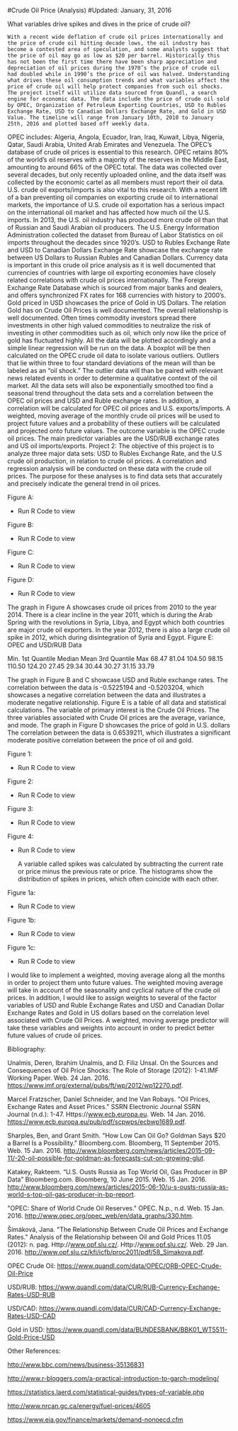 #Crude Oil Price (Analysis)
#Updated: January, 31, 2016

What variables drive spikes and dives in the price of crude oil? 
	
	With a recent wide deflation of crude oil prices internationally and the price of crude oil hitting decade lows, the oil industry has become a contested area of speculation, and some analysts suggest that the price of oil may go as low as $20 per barrel. Historically this has not been the first time there have been sharp appreciation and depreciation of oil prices during the 1970’s the price of crude oil had doubled while in 1990’s the price of oil was halved. Understanding what drives these oil consumption trends and what variables affect the price of crude oil will help protect companies from such oil shocks. 
	The project itself will utilize data sourced from Quandl, a search engine for economic data. The data include the price of crude oil sold by OPEC, Organization of Petroleum Exporting Countries, USD to Rubles Exchange Rate, USD to Canadian Dollars Exchange Rate, and Gold in USD Value. The timeline will range from January 10th, 2010 to January 25th, 2016 and plotted based off weekly data. 
OPEC includes: Algeria, Angola, Ecuador, Iran, Iraq, Kuwait, Libya, Nigeria, Qatar, Saudi Arabia, United Arab Emirates and Venezuela. The OPEC’s database of crude oil prices is essential to this research. OPEC retains 80% of the world’s oil reserves with a majority of the reserves in the Middle East, amounting to around 66% of the OPEC total. The data was collected over several decades, but only recently uploaded online, and the data itself was collected by the economic cartel as all members must report their oil data. 
	U.S. crude oil exports/imports is also vital to this research. With a recent lift of a ban preventing oil companies on exporting crude oil to international markets, the importance of U.S. crude oil exportation has a serious impact on the international oil market and has affected how much oil the U.S. imports. In 2013, the U.S. oil industry has produced more crude oil than that of Russian and Saudi Arabian oil producers. The U.S. Energy Information Administration collected the dataset from Bureau of Labor Statistics on oil imports throughout the decades since 1920’s. 
USD to Rubles Exchange Rate and USD to Canadian Dollars Exchange Rate showcase the exchange rate between US Dollars to Russian Rubles and Canadian Dollars. Currency data is important in this crude oil price analysis as it is well documented that currencies of countries with large oil exporting economies have closely related correlations with crude oil prices internationally. The Foreign Exchange Rate Database which is sourced from major banks and dealers, and offers synchronized FX rates for 168 currencies with history to 2000’s. 
Gold priced in USD showcases the price of Gold in US Dollars. The relation Gold has on Crude Oil Prices is well documented. The overall relationship is well documented. Often times commodity investors spread there investments in other high valued commodities to neutralize the risk of investing in other commodities such as oil, which only now like the price of gold has fluctuated highly. 
	All the data will be plotted accordingly and a simple linear regression will be run on the data. A boxplot will be then calculated on the OPEC crude oil data to isolate various outliers. Outliers that lie within three to four standard deviations of the mean will than be labeled as an “oil shock.” The outlier data will than be paired with relevant news related events in order to determine a qualitative context of the oil market. All the data sets will also be exponentially smoothed too find a seasonal trend throughout the data sets and a correlation between the OPEC oil prices and USD and Ruble exchange rates. In addition, a correlation will be calculated for OPEC oil prices and U.S. exports/imports. A weighted, moving average of the monthly crude oil prices will be used to project future values and a probability of these outliers will be calculated and projected onto future values. The outcome variable is the OPEC crude oil prices. The main predictor variables are the USD/RUB exchange rates and US oil imports/exports. 
Project 2:
The objective of this project is to analyze three major data sets: USD to Rubles Exchange Rate, and the U.S crude oil production, in relation to crude oil prices. A correlation and regression analysis will be conducted on these data with the crude oil prices. The purpose for these analyses is to find data sets that accurately and precisely indicate the general trend in oil prices. 

Figure A:
* Run R Code to view

Figure B:
* Run R Code to view

Figure C:
* Run R Code to view

Figure D:
* Run R Code to view


The graph in Figure A showcases crude oil prices from 2010 to the year 2014. There is a clear incline in the year 2011, which is during the Arab Spring with the revolutions in Syria, Libya, and Egypt which both countries are major crude oil exporters. In the year 2012, there is also a large crude oil spike in 2012, which during disintegration of Syria and Egypt. 
Figure E: OPEC and USD/RUB Data

Min.
1st Quantile
Median
Mean
3rd Quantile
Max
68.47
81.04
104.50
98.15
110.50
124.20
27.45
29.34
30.44
30.27
31.15
33.79
 
The graph in Figure B and C showcase USD and Ruble exchange rates. The correlation between the data is -0.5225194 and -0.5203204, which showcases a negative correlation between the data and illustrates a moderate negative relationship. Figure E is a table of all data and statistical calculations. The variable of primary interest is the Crude Oil Prices. The three variables associated with Crude Oil prices are the average, variance, and mode. 
The graph in Figure D showcases the price of gold in U.S. dollars The correlation between the data is 0.6539211, which illustrates a significant moderate positive correlation between the price of oil and gold. 
	

Figure 1:
* Run R Code to view

Figure 2:
* Run R Code to view

Figure 3:
* Run R Code to view

Figure 4:
* Run R Code to view


	A variable called spikes was calculated by subtracting the current rate or price minus the previous rate or price. The histograms show the distribution of spikes in prices, which often coincide with each other. 

Figure 1a:
* Run R Code to view

Figure 1b:
* Run R Code to view

Figure 1c:
* Run R Code to view

I would like to implement a weighted, moving average along all the months in order to project them unto future values. The weighted moving average will take in account of the seasonality and cyclical nature of the crude oil prices. In addition, I would like to assign weights to several of the factor variables of USD and Ruble Exchange Rates and USD and Canadian Dollar Exchange Rates and Gold in US dollars based on the correlation level associated with Crude Oil Prices. A weighted, moving average predictor will take these variables and weights into account in order to predict better future values of crude oil prices. 

Bibliography:

Unalmis, Deren, Ibrahim Unalmis, and D. Filiz Unsal. On the Sources and Consequences of Oil Price Shocks: The Role of Storage (2012): 1-41.IMF Working Paper. Web. 24 Jan. 2016. <https://www.imf.org/external/pubs/ft/wp/2012/wp12270.pdf>.


Marcel Fratzscher, Daniel Schneider, and Ine Van Robays. "Oil Prices, Exchange Rates and Asset Prices." SSRN Electronic Journal SSRN Journal (n.d.): 1-47. Https://www.ecb.europa.eu. Web. 14 Jan. 2016. <https://www.ecb.europa.eu/pub/pdf/scpwps/ecbwp1689.pdf>.

Sharples, Ben, and Grant Smith. "How Low Can Oil Go? Goldman Says $20 a Barrel Is a Possibility." Bloomberg.com. Bloomberg, 11 September 2015. Web. 15 Jan. 2016. <http://www.bloomberg.com/news/articles/2015-09-11/-20-oil-possible-for-goldman-as-forecasts-cut-on-growing-glut>.

Katakey, Rakteem. “U.S. Ousts Russia as Top World Oil, Gas Producer in BP Data” Bloomberg.com. Bloomberg, 10 June 2015. Web. 15 Jan. 2016. <http://www.bloomberg.com/news/articles/2015-06-10/u-s-ousts-russia-as-world-s-top-oil-gas-producer-in-bp-report>.

"OPEC: Share of World Crude Oil Reserves." OPEC. N.p., n.d. Web. 15 Jan. 2016. <http://www.opec.org/opec_web/en/data_graphs/330.htm>.

Šimáková, Jana. "The Relationship Between Crude Oil Prices and Exchange Rates." Analysis of the Relationship between Oil and Gold Prices 11.05 (2012): n. pag. Http://www.opf.slu.cz/. Http://www.opf.slu.cz/. Web. 29 Jan. 2016. <http://www.opf.slu.cz/kfi/icfb/proc2011/pdf/58_Simakova.pdf>.


OPEC Crude Oil:
https://www.quandl.com/data/OPEC/ORB-OPEC-Crude-Oil-Price

USD/RUB:
https://www.quandl.com/data/CUR/RUB-Currency-Exchange-Rates-USD-RUB

USD/CAD:
https://www.quandl.com/data/CUR/CAD-Currency-Exchange-Rates-USD-CAD

Gold in USD:
https://www.quandl.com/data/BUNDESBANK/BBK01_WT5511-Gold-Price-USD

Other References:

http://www.bbc.com/news/business-35136831

http://www.r-bloggers.com/a-practical-introduction-to-garch-modeling/

https://statistics.laerd.com/statistical-guides/types-of-variable.php

http://www.nrcan.gc.ca/energy/fuel-prices/4605

https://www.eia.gov/finance/markets/demand-nonoecd.cfm
